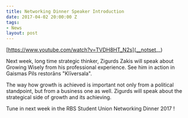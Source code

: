 ```yaml
---
title: Networking Dinner Speaker Introduction
date: 2017-04-02 20:00:00 Z
tags:
- News
layout: post
---
```


[https://www.youtube.com/watch?v=TVDH8HT_N2s](__notset__)

Next week, long time strategic thinker, Zigurds Zakis will speak about Growing Wisely from his professional experience. See him in action in Gaismas Pils restorāns "Klīversala".

The way how growth is achieved is important not only from a political standpoint, but from a business one as well. Zigurds will speak about the strategical side of growth and its achieving.

Tune in next week in the RBS Student Union Networking Dinner 2017 !